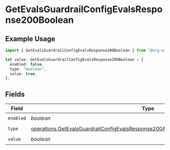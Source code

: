 # GetEvalsGuardrailConfigEvalsResponse200Boolean

## Example Usage

```typescript
import { GetEvalsGuardrailConfigEvalsResponse200Boolean } from "@orq-ai/node/models/operations";

let value: GetEvalsGuardrailConfigEvalsResponse200Boolean = {
  enabled: false,
  type: "boolean",
  value: true,
};
```

## Fields

| Field                                                                                                                                                                                            | Type                                                                                                                                                                                             | Required                                                                                                                                                                                         | Description                                                                                                                                                                                      |
| ------------------------------------------------------------------------------------------------------------------------------------------------------------------------------------------------ | ------------------------------------------------------------------------------------------------------------------------------------------------------------------------------------------------ | ------------------------------------------------------------------------------------------------------------------------------------------------------------------------------------------------ | ------------------------------------------------------------------------------------------------------------------------------------------------------------------------------------------------ |
| `enabled`                                                                                                                                                                                        | *boolean*                                                                                                                                                                                        | :heavy_check_mark:                                                                                                                                                                               | N/A                                                                                                                                                                                              |
| `type`                                                                                                                                                                                           | [operations.GetEvalsGuardrailConfigEvalsResponse200ApplicationJSONResponseBodyData6Type](../../models/operations/getevalsguardrailconfigevalsresponse200applicationjsonresponsebodydata6type.md) | :heavy_check_mark:                                                                                                                                                                               | N/A                                                                                                                                                                                              |
| `value`                                                                                                                                                                                          | *boolean*                                                                                                                                                                                        | :heavy_check_mark:                                                                                                                                                                               | N/A                                                                                                                                                                                              |